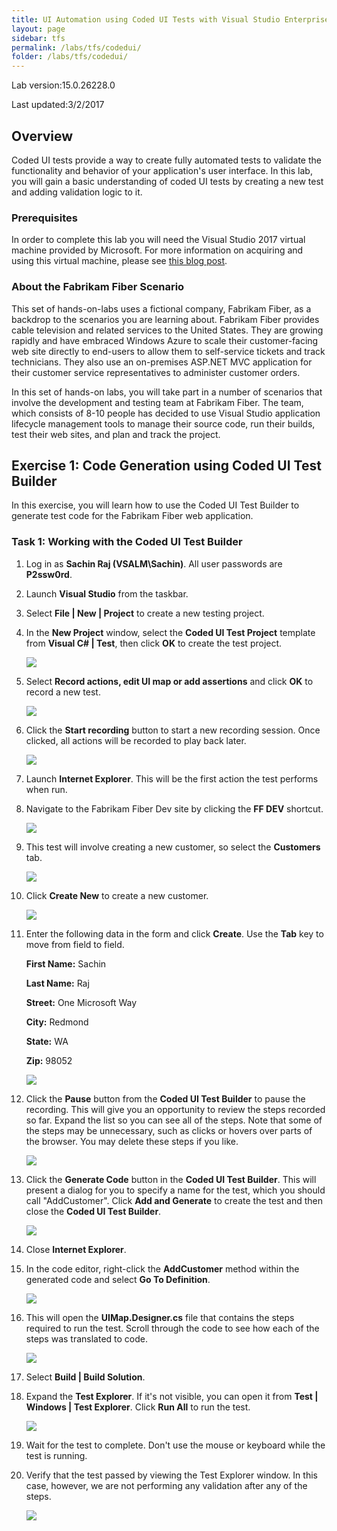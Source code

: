 ```yaml
---
title: UI Automation using Coded UI Tests with Visual Studio Enterprise 2017
layout: page    
sidebar: tfs
permalink: /labs/tfs/codedui/
folder: /labs/tfs/codedui/
---
```


Lab version:15.0.26228.0

Last updated:3/2/2017

## Overview ##

Coded UI tests provide a way to create fully automated tests to validate the functionality and behavior of your application's user interface. In this lab, you will gain a basic understanding of coded UI tests by creating a new test and adding validation logic to it.


### Prerequisites ###

In order to complete this lab you will need the Visual Studio 2017 virtual machine provided by Microsoft. For more information on acquiring and using this virtual machine, please see [this blog post](http://aka.ms/almvm).

### About the Fabrikam Fiber Scenario ###

This set of hands-on-labs uses a fictional company, Fabrikam Fiber, as a backdrop to the scenarios you are learning about. Fabrikam Fiber provides cable television and related services to the United States. They are growing rapidly and have embraced Windows Azure to scale their customer-facing web site directly to end-users to allow them to self-service tickets and track technicians. They also use an on-premises ASP.NET MVC application for their customer service representatives to administer customer orders.

In this set of hands-on labs, you will take part in a number of scenarios that involve the development and testing team at Fabrikam Fiber. The team, which consists of 8-10 people has decided to use Visual Studio application lifecycle management tools to manage their source code, run their builds, test their web sites, and plan and track the project.

## Exercise 1: Code Generation using Coded UI Test Builder ##

In this exercise, you will learn how to use the Coded UI Test Builder to generate test code for the Fabrikam Fiber web application.

### Task 1: Working with the Coded UI Test Builder ###

1. Log in as **Sachin Raj (VSALM\Sachin)**. All user passwords are **P2ssw0rd**.

1. Launch **Visual Studio** from the taskbar.

1. Select **File \| New \| Project** to create a new testing project.

1. In the **New Project** window, select the **Coded UI Test Project** template from **Visual C# \| Test**, then click **OK** to create the test project.

   ![](images/000.png)

1. Select **Record actions, edit UI map or add assertions** and click **OK** to record a new test.

   ![](images/001.png)

1. Click the **Start recording** button to start a new recording session. Once clicked, all actions will be recorded to play back later.

   ![](images/002.png)

1. Launch **Internet Explorer**. This will be the first action the test performs when run.

1. Navigate to the Fabrikam Fiber Dev site by clicking the **FF DEV** shortcut.

   ![](images/003.png)

1. This test will involve creating a new customer, so select the **Customers** tab.

   ![](images/004.png)

1. Click **Create New** to create a new customer.

   ![](images/005.png)

1. Enter the following data in the form and click **Create**. Use the **Tab** key to move from field to field.

    **First Name:** Sachin

    **Last Name:** Raj

    **Street:** One Microsoft Way

    **City:** Redmond

    **State:** WA

    **Zip:** 98052

   ![](images/006.png)

1. Click the **Pause** button from the **Coded UI Test Builder** to pause the recording. This will give you an opportunity to review the steps recorded so far. Expand the list so you can see all of the steps. Note that some of the steps may be unnecessary, such as clicks or hovers over parts of the browser. You may delete these steps if you like.

   ![](images/007.png)

1. Click the **Generate Code** button in the **Coded UI Test Builder**. This will present a dialog for you to specify a name for the test, which you should call "AddCustomer". Click **Add and Generate** to create the test and then close the **Coded UI Test Builder**.

   ![](images/008.png)

1. Close **Internet Explorer**.

1. In the code editor, right-click the **AddCustomer** method within the generated code and select **Go To Definition**.

   ![](images/009.png)

1. This will open the **UIMap.Designer.cs** file that contains the steps required to run the test. Scroll through the code to see how each of the steps was translated to code.

   ![](images/010.png)

1. Select **Build \| Build Solution**.

1. Expand the **Test Explorer**. If it's not visible, you can open it from **Test \| Windows \| Test Explorer**. Click **Run All** to run the test.

   ![](images/011.png)

1. Wait for the test to complete. Don't use the mouse or keyboard while the test is running.

1. Verify that the test passed by viewing the Test Explorer window. In this case, however, we are not performing any validation after any of the steps.

    ![](images/012.png)

